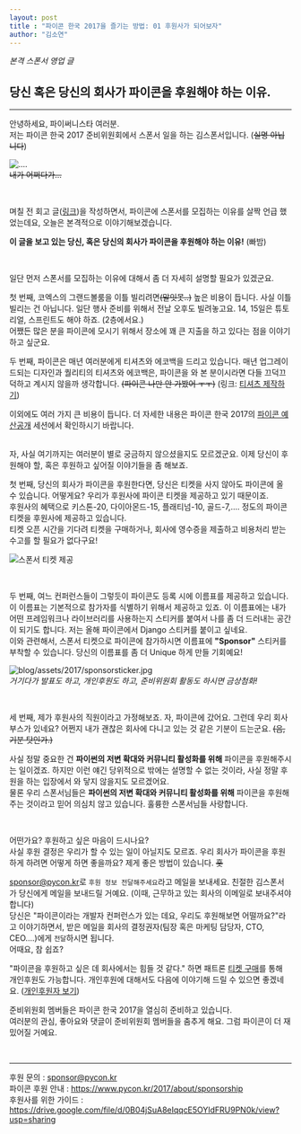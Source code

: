 ```yaml
---
layout: post
title : "파이콘 한국 2017을 즐기는 방법: 01 후원사가 되어보자"
author: "김소연"
---
```



*본격 스폰서 영업 글*  
## 당신 혹은 당신의 회사가 파이콘을 후원해야 하는 이유.

---

안녕하세요, 파이써니스타 여러분.  
저는 파이콘 한국 2017 준비위원회에서 스폰서 일을 하는 김스폰서입니다. (<strike>실명 아닙니다</strike>)  

![....](/assets/2017/kimsponsor.jpg)  
<strike>내가 어쩌다가...</strike>

<br/>

며칠 전 회고 글([링크](http://blog.pycon.kr/2017/06/18/pycon-staff-retrospection/))을 작성하면서, 파이콘에 스폰서를 모집하는 이유를 살짝 언급 했었는데요, 오늘은 본격적으로 이야기해보겠습니다.  

**이 글을 보고 있는 당신, 혹은 당신의 회사가 파이콘을 후원해야 하는 이유!** (빠밤)  

<br/>  

일단 먼저 스폰서를 모집하는 이유에 대해서 좀 더 자세히 설명할 필요가 있겠군요.  

첫 번째, 코엑스의 그랜드볼룸을 이틀 빌리려면<strike>(말잇못..)</strike> 높은 비용이 듭니다. 사실 이틀 빌리는 건 아닙니다. 일단 행사 준비를 위해서 전날 오후도 빌려놓고요. 14, 15일은 튜토리얼, 스프린트도 해야 하죠. (2층에서요.)   
어쨌든 많은 분을 파이콘에 모시기 위해서 장소에 꽤 큰 지출을 하고 있다는 점을 이야기 하고 싶군요.  

두 번째, 파이콘은 매년 여러분에게 티셔츠와 에코백을 드리고 있습니다. 매년 업그레이드되는 디자인과 퀄리티의 티셔츠와 에코백은, 파이콘을 와 본 분이시라면 다들 끄덕끄덕하고 계시지 않을까 생각합니다. <strike>(파이콘 나만 안 가봤어 ㅜㅜ)</strike> (링크: [티셔츠 제작하기](http://blog.pycon.kr/2017/06/12/howto-make-goods/))  

이외에도 여러 가지 큰 비용이 듭니다. 더 자세한 내용은 파이콘 한국 2017의 [파이콘 예산공개](https://www.pycon.kr/2017/program/140) 세션에서 확인하시기 바랍니다.  

<br/>  
자, 사실 여기까지는 여러분이 별로 궁금하지 않으셨을지도 모르겠군요.  
이제 당신이 후원해야 할, 혹은 후원하고 싶어질 이야기들을 좀 해보죠.  


첫 번째, 당신의 회사가 파이콘을 후원한다면, 당신은 티켓을 사지 않아도 파이콘에 올 수 있습니다. 어떻게요? 우리가 후원사에 파이콘 티켓을 제공하고 있기 때문이죠.  
후원사의 혜택으로 키스톤-20, 다이아몬드-15, 플래티넘-10, 골드-7,.... 정도의 파이콘 티켓을 후원사에 제공하고 있습니다.  
티켓 오픈 시간을 기다려 티켓을 구매하거나, 회사에 영수증을 제출하고 비용처리 받는 수고를 할 필요가 없다구요!  

![스폰서 티켓 제공](/assets/2017/sponsornumofticket.png)  

<br/> 

두 번째, 여느 컨퍼런스들이 그렇듯이 파이콘도 등록 시에 이름표를 제공하고 있습니다. 이 이름표는 기본적으로 참가자를 식별하기 위해서 제공하고 있죠. 이 이름표에는 내가 어떤 프레임워크나 라이브러리를 사용하는지 스티커를 붙여서 나를 좀 더 드러내는 공간이 되기도 합니다. 저는 올해 파이콘에서 Django 스티커를 붙이고 싶네요.  
이와 관련해서, 스폰서 티켓으로 파이콘에 참가하시면 이름표에 **"Sponsor"** 스티커를 부착할 수 있습니다. 당신의 이름표를 좀 더 Unique 하게 만들 기회예요!  

![blog/assets/2017/sponsorsticker.jpg](/assets/2017/sponsorsticker.jpg)  
*거기다가 발표도 하고, 개인후원도 하고, 준비위원회 활동도 하시면 금상첨화!*

<br/>

세 번째, 제가 후원사의 직원이라고 가정해보죠. 자, 파이콘에 갔어요. 그런데 우리 회사 부스가 있네요? 어쩐지 내가 괜찮은 회사에 다니고 있는 것 같은 기분이 드는군요. <strike>(음, 기분 탓인가.)</strike>  

사실 정말 중요한 건 **파이썬의 저변 확대와 커뮤니티 활성화를 위해** 파이콘을 후원해주시는 일이겠죠. 하지만 이런 얘긴 당위적으로 밖에는 설명할 수 없는 것이라, 사실 정말 후원을 하는 입장에서 와 닿지 않을지도 모르겠어요.  
물론 우리 스폰서님들은 **파이썬의 저변 확대와 커뮤니티 활성화를 위해** 파이콘을 후원해주는 것이라고 믿어 의심치 않고 있습니다. 훌륭한 스폰서님들 사랑합니다.  

<br/>

어떤가요? 후원하고 싶은 마음이 드시나요?  
사실 후원 결정은 우리가 할 수 있는 일이 아닐지도 모르죠. 우리 회사가 파이콘을 후원하게 하려면 어떻게 하면 좋을까요? 제게 좋은 방법이 있습니다. <strike>훗</strike>  

<sponsor@pycon.kr>로 `후원 정보 전달해주세요`라고 메일을 보내세요. 친절한 김스폰서가 당신에게 메일을 보내드릴 거예요. (이때, 근무하고 있는 회사의 이메일로 보내주셔야 합니다)  
당신은 "파이콘이라는 개발자 컨퍼런스가 있는 데요, 우리도 후원해보면 어떨까요?"라고 이야기하면서, 받은 메일을 회사의 결정권자(팀장 혹은 마케팅 담당자, CTO, CEO….)에게 `전달`하시면 됩니다.  
어때요, 참 쉽죠?  

"파이콘을 후원하고 싶은 데 회사에서는 힘들 것 같다." 하면 패트론 [티켓 구매](https://www.pycon.kr/2017/registration/purchase/)를 통해 개인후원도 가능합니다. 개인후원에 대해서도 다음에 이야기해 드릴 수 있으면 좋겠네요. ([개인후원자 보기](https://www.pycon.kr/2017/about/patron/))  

준비위원회 멤버들은 파이콘 한국 2017을 열심히 준비하고 있습니다.  
여러분의 관심, 좋아요와 댓글이 준비위원회 멤버들을 춤추게 해요. 그럼 파이콘이 더 재밌어질 거예요.

<br/>

---
후원 문의 : <sponsor@pycon.kr>  
파이콘 후원 안내 : <https://www.pycon.kr/2017/about/sponsorship>  
후원사를 위한 가이드 : <https://drive.google.com/file/d/0B04jSuA8eIqqcE5OYldFRU9PN0k/view?usp=sharing>  
